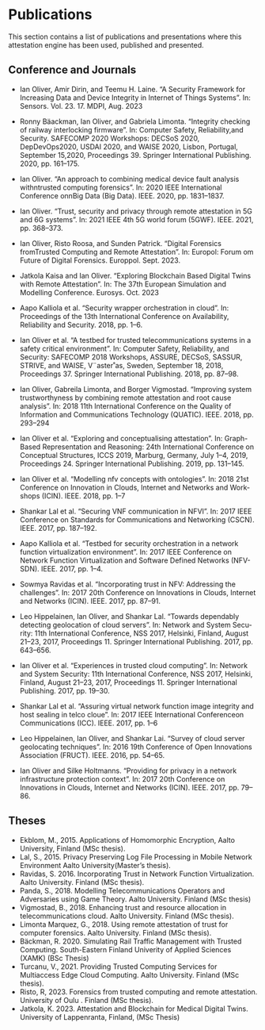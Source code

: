 # Publications

This section contains a list of publications and presentations where this attestation engine has been used, published and presented.

## Conference and Journals

   * Ian Oliver, Amir Dirin, and Teemu H. Laine. “A Security Framework for Increasing Data and Device Integrity in Internet of Things Systems”. In: Sensors. Vol. 23. 17. MDPI, Aug. 2023
   * Ronny Bäackman, Ian Oliver, and Gabriela Limonta. “Integrity checking of railway interlocking firmware”. In: Computer Safety, Reliability,and Security. SAFECOMP 2020 Workshops: DECSoS 2020, DepDevOps2020, USDAI 2020, and WAISE 2020, Lisbon, Portugal, September 15,2020, Proceedings 39. Springer International Publishing. 2020, pp. 161–175.
   * Ian Oliver. “An approach to combining medical device fault analysis withntrusted computing forensics”. In: 2020 IEEE International Conference onnBig Data (Big Data). IEEE. 2020, pp. 1831–1837.
   * Ian Oliver. “Trust, security and privacy through remote attestation in 5G and 6G systems”. In: 2021 IEEE 4th 5G world forum (5GWF). IEEE. 2021, pp. 368–373.
   * Ian Oliver, Risto Roosa, and Sunden Patrick. “Digital Forensics fromTrusted Computing and Remote Attestation”. In: Europol: Forum om Future of Digital Forensics. Europpol. Sept. 2023.
   * Jatkola Kaisa and Ian Oliver. “Exploring Blockchain Based Digital Twins with Remote Attestation”. In: The 37th European Simulation and Modelling Conference. Eurosys. Oct. 2023
   * Aapo Kalliola et al. “Security wrapper orchestration in cloud”. In: Proceedings of the 13th International Conference on Availability, Reliability and Security. 2018, pp. 1–6.
   * Ian Oliver et al. “A testbed for trusted telecommunications systems in a safety critical environment”. In: Computer Safety, Reliability, and Security: SAFECOMP 2018 Workshops, ASSURE, DECSoS, SASSUR, STRIVE, and WAISE, V¨aster˚as, Sweden, September 18, 2018, Proceedings 37. Springer  International Publishing. 2018, pp. 87–98.
   * Ian Oliver, Gabreila Limonta, and Borger Vigmostad. “Improving system trustworthyness by combining remote attestation and root cause analysis”. In: 2018 11th International Conference on the Quality of Information and Communications Technology (QUATIC). IEEE. 2018, pp. 293–294
   * Ian Oliver et al. “Exploring and conceptualising attestation”. In: Graph-Based Representation and Reasoning: 24th International Conference on Conceptual Structures, ICCS 2019, Marburg, Germany, July 1–4, 2019, Proceedings 24. Springer International Publishing. 2019, pp. 131–145.
   * Ian Oliver et al. “Modelling nfv concepts with ontologies”. In: 2018 21st Conference on Innovation in Clouds, Internet and Networks and Work- shops (ICIN). IEEE. 2018, pp. 1–7
   * Shankar Lal et al. “Securing VNF communication in NFVI”. In: 2017 IEEE Conference on Standards for Communications and Networking (CSCN). IEEE. 2017, pp. 187–192.
   * Aapo Kalliola et al. “Testbed for security orchestration in a network function virtualization environment”. In: 2017 IEEE Conference on Network Function Virtualization and Software Defined Networks (NFV-SDN). IEEE. 2017, pp. 1–4.

   * Sowmya Ravidas et al. “Incorporating trust in NFV: Addressing the challenges”. In: 2017 20th Conference on Innovations in Clouds, Internet and Networks (ICIN). IEEE. 2017, pp. 87–91.
   * Leo Hippelainen, Ian Oliver, and Shankar Lal. “Towards dependably detecting geolocation of cloud servers”. In: Network and System Secu- rity: 11th International Conference, NSS 2017, Helsinki, Finland, August 21–23, 2017, Proceedings 11. Springer International Publishing. 2017, pp. 643–656.
   * Ian Oliver et al. “Experiences in trusted cloud computing”. In: Network and System Security: 11th International Conference, NSS 2017, Helsinki, Finland, August 21–23, 2017, Proceedings 11. Springer International Publishing. 2017, pp. 19–30.
   * Shankar Lal et al. “Assuring virtual network function image integrity and host sealing in telco cloue”. In: 2017 IEEE International Conferenceon Communications (ICC). IEEE. 2017, pp. 1–6
   * Leo Hippelainen, Ian Oliver, and Shankar Lai. “Survey of cloud server geolocating techniques”. In: 2016 19th Conference of Open Innovations Association (FRUCT). IEEE. 2016, pp. 54–65.
   * Ian Oliver and Silke Holtmanns. “Providing for privacy in a network infrastructure protection context”. In: 2017 20th Conference on Innovations in Clouds, Internet and Networks (ICIN). IEEE. 2017, pp. 79–86.

## Theses

   * Ekblom, M., 2015. Applications of Homomorphic Encryption, Aalto University, Finland (MSc thesis).
   * Lal, S., 2015. Privacy Preserving Log File Processing in Mobile Network Environment Aalto University(Master’s thesis).
   * Ravidas, S. 2016. Incorporating Trust in Network Function Virtualization. Aalto University. Finland (MSc thesis).
   * Panda, S., 2018. Modelling Telecommunications Operators and Adversaries using Game Theory. Aalto University. Finland (MSc thesis)
   * Vigmostad, B., 2018. Enhancing trust and resource allocation in telecommunications cloud. Aalto University. Finland (MSc thesis).
   * Limonta Marquez, G., 2018. Using remote attestation of trust for computer forensics. Aalto University. Finland (MSc thesis).
   * Bäckman, R. 2020. Simulating Rail Traffic Management with Trusted Computing. South-Eastern Finland Univerity of Applied Sciences (XAMK) (BSc Thesis)
   * Turcanu, V., 2021. Providing Trusted Computing Services for Multiaccess Edge Cloud Computing. Aalto University. Finland (MSc thesis).
   * Risto, R, 2023. Forensics from trusted computing and remote attestation. University of Oulu . Finland (MSc thesis).
   * Jatkola, K. 2023. Attestation and Blockchain for Medical Digital Twins. University of Lappenranta, Finland, (MSc Thesis)

